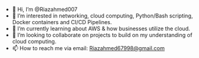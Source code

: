 - 👋 Hi, I’m @Riazahmed007
- 👀 I’m interested in networking, cloud computing, Python/Bash scripting, Docker containers and CI/CD Pipelines. 
- 🌱 I’m currently learning about AWS & how businesses utilize the cloud. 
- 💞️ I’m looking to collaborate on projects to build on my understanding of cloud computing. 
- 📫 How to reach me via email: Riazahmed67998@gmail.com

<!---
Riazahmed007/Riazahmed007 is a ✨ special ✨ repository because its `README.md` (this file) appears on your GitHub profile.
You can click the Preview link to take a look at your changes.
--->

